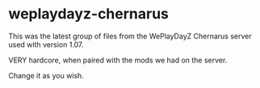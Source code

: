 # weplaydayz-chernarus

This was the latest group of files from the WePlayDayZ Chernarus server used with version 1.07.

VERY hardcore, when paired with the mods we had on the server.

Change it as you wish.
